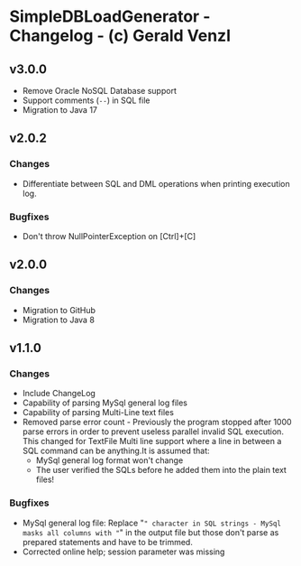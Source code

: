 # SimpleDBLoadGenerator - Changelog - (c) Gerald Venzl

## v3.0.0

* Remove Oracle NoSQL Database support
* Support comments (`--`) in SQL file
* Migration to Java 17

## v2.0.2

### Changes

* Differentiate between SQL and DML operations when printing execution log.

### Bugfixes

* Don't throw NullPointerException on [Ctrl]+[C]

## v2.0.0

### Changes

* Migration to GitHub
* Migration to Java 8

## v1.1.0

### Changes

* Include ChangeLog
* Capability of parsing MySql general log files
* Capability of parsing Multi-Line text files
* Removed parse error count - Previously the program stopped after 1000 parse errors in order to prevent useless parallel invalid SQL execution. This changed for TextFile Multi line support where a line in between a SQL command can be anything.It is assumed that:  
  * MySql general log format won't change
  * The user verified the SQLs before he added them into the plain text files!

### Bugfixes

* MySql general log file: Replace "`" character in SQL strings - MySql masks all columns with "`" in the output file but those don't parse as prepared statements and have to be trimmed. 
* Corrected online help; session parameter was missing